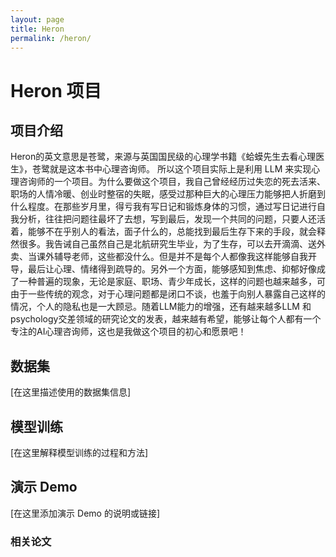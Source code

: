 ```yaml
---
layout: page
title: Heron
permalink: /heron/
---
```


# Heron 项目

## 项目介绍

Heron的英文意思是苍鹭，来源与英国国民级的心理学书籍《蛤蟆先生去看心理医生》，苍鹭就是这本书中心理咨询师。
所以这个项目实际上是利用 LLM 来实现心理咨询师的一个项目。为什么要做这个项目，我自己曾经经历过失恋的死去活来、职场的人情冷暖、创业时整宿的失眠，感受过那种巨大的心理压力能够把人折磨到什么程度。在那些岁月里，得亏我有写日记和锻炼身体的习惯，通过写日记进行自我分析，往往把问题往最坏了去想，写到最后，发现一个共同的问题，只要人还活着，能够不在乎别人的看法，面子什么的，总能找到最后生存下来的手段，就会释然很多。我告诫自己虽然自己是北航研究生毕业，为了生存，可以去开滴滴、送外卖、当课外辅导老师，这些都没什么。但是并不是每个人都像我这样能够自我开导，最后让心理、情绪得到疏导的。另外一个方面，能够感知到焦虑、抑郁好像成了一种普遍的现象，无论是家庭、职场、青少年成长，这样的问题也越来越多，可由于一些传统的观念，对于心理问题都是闭口不谈，也羞于向别人暴露自己这样的情况，个人的隐私也是一大顾忌。随着LLM能力的增强，还有越来越多LLM 和psychology交差领域的研究论文的发表，越来越有希望，能够让每个人都有一个专注的AI心理咨询师，这也是我做这个项目的初心和愿景吧！

## 数据集

[在这里描述使用的数据集信息]


## 模型训练

[在这里解释模型训练的过程和方法]

## 演示 Demo

[在这里添加演示 Demo 的说明或链接]

### 相关论文

